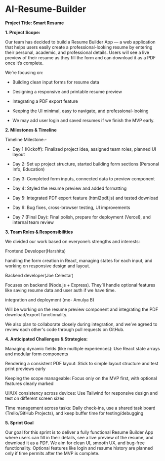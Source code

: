 # AI-Resume-Builder
**Project Title: Smart Resume**

**1. Project Scope:**

Our team has decided to build a Resume Builder App — a web application that helps users easily create a professional-looking resume by entering their personal, academic, and professional details. Users will see a live preview of their resume as they fill the form and can download it as a PDF once it’s complete.

We’re focusing on:

- Building clean input forms for resume data

- Designing a responsive and printable resume preview

- Integrating a PDF export feature

- Keeping the UI minimal, easy to navigate, and professional-looking

- We may add user login and saved resumes if we finish the MVP early.

**2. Milestones & Timeline**

Timeline	Milestone:-

- Day 1 (Kickoff):	Finalized project idea, assigned team roles, planned UI layout

- Day 2:	Set up project structure, started building form sections (Personal Info, Education)

- Day 3:	Completed form inputs, connected data to preview component

- Day 4:	Styled the resume preview and added formatting

- Day 5:	Integrated PDF export feature (html2pdf.js) and tested download

- Day 6:	Bug fixes, cross-browser testing, UI improvements

- Day 7 (Final Day):	Final polish, prepare for deployment (Vercel), and internal team review

**3. Team Roles & Responsibilities**

We divided our work based on everyone’s strengths and interests:

Frontend Developer(Harshita)

handling the form creation in React, managing states for each input, and working on responsive design and layout.

Backend developer(Joe Celestar)

Focuses on backend (Node.js + Express). They’ll handle optional features like saving resume data and user auth if we have time.

integration and deployment (me- Amulya B)

Will be working on the resume preview component and integrating the PDF download/export functionality.

We also plan to collaborate closely during integration, and we’ve agreed to review each other's code through pull requests on GitHub.

**4. Anticipated Challenges & Strategies:**

Managing dynamic fields (like multiple experiences):	Use React state arrays and modular form components

Rendering a consistent PDF layout:	Stick to simple layout structure and test print previews early

Keeping the scope manageable:	Focus only on the MVP first, with optional features clearly marked

UI/UX consistency across devices:	Use Tailwind for responsive design and test on different screen sizes

Time management across tasks:	Daily check-ins, use a shared task board (Trello/GitHub Projects), and keep buffer time for testing/debugging

**5. Sprint Goal**

Our goal for this sprint is to deliver a fully functional Resume Builder App where users can fill in their details, see a live preview of the resume, and download it as a PDF. We aim for clean UI, smooth UX, and bug-free functionality. Optional features like login and resume history are planned only if time permits after the MVP is complete.

